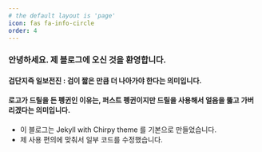 ```yaml
---
# the default layout is 'page'
icon: fas fa-info-circle
order: 4
---
```


### 안녕하세요. 제 블로그에 오신 것을 환영합니다.

#### 검단지즉 일보전진 : 검이 짧은 만큼 더 나아가야 한다는 의미입니다.
#### 로고가 드릴을 든 펭귄인 이유는, 퍼스트 펭귄이지만 드릴을 사용해서 얼음을 뚫고 가버리겠다는 의미입니다.

- 이 블로그는 Jekyll with Chirpy theme 를 기본으로 만들었습니다.
- 제 사용 편의에 맞춰서 일부 코드를 수정했습니다.

